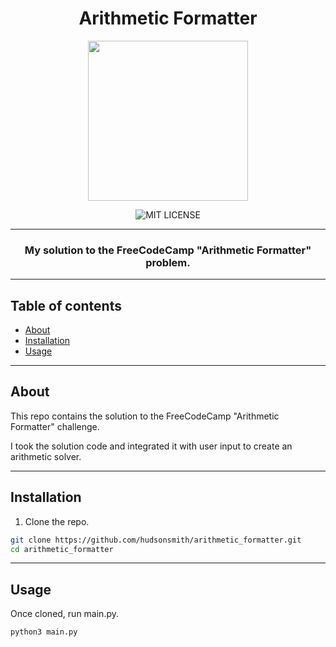 <div align="center">
  
  # Arithmetic Formatter
  
  <img src="https://github.com/hudsonsmith/arithmetic_formatter/blob/main/logo.png?raw=true" width="256" height="256" />
  
  ![MIT LICENSE](https://img.shields.io/badge/LICENSE-MIT-success)

  ---

  ### My solution to the FreeCodeCamp "Arithmetic Formatter" problem.

  ---
  
</div>

## Table of contents

- [About](#about)
- [Installation](#installation)
- [Usage](#usage)
---

## About

This repo contains the solution to the FreeCodeCamp "Arithmetic Formatter" challenge.

I took the solution code and integrated it with user input to create an arithmetic solver.

---

## Installation

1. Clone the repo.

```bash
git clone https://github.com/hudsonsmith/arithmetic_formatter.git
cd arithmetic_formatter
```

---

## Usage

Once cloned, run main.py.

```bash
python3 main.py
```
